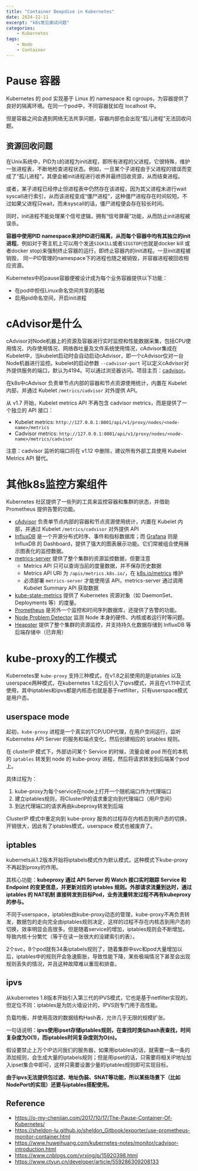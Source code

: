 ```yaml
---
title: "Container Deepdive in Kubernetes"
date: 2024-12-11
excerpt: "k8s常见面试问题"
categories: 
    - Kubernetes
tags: 
    - Node
    - Container
---
```




# Pause 容器

Kubernetes 的 pod 实现基于 Linux 的 namespace 和 cgroups，为容器提供了良好的隔离环境。在同一个pod中，不同容器犹如在 localhost 中。

但是容器之间会遇到网络无法共享问题，容器内部也会出现“孤儿进程”无法回收问题。

## 资源回收问题

在Unix系统中，PID为`1`的进程为init进程，即所有进程的父进程。它很特殊，维护一张进程表，不断地检查进程状态。例如，一旦某个子进程由于父进程的错误而变成了“孤儿进程”，其便会被init进程进行收养并最终回收资源，从而结束进程。

或者，某子进程已经停止但进程表中仍然存在该进程，因为其父进程未进行wait syscall进行索引，从而该进程变成“僵尸进程”，这种僵尸进程存在时间较短。不过如果父进程只wait，而未syscall的话，僵尸进程便会存在较长时间。

同时，init进程不能处理某个信号逻辑，拥有“信号屏蔽”功能，从而防止init进程被误杀。

**容器中使用PID namespace来对PID进行隔离，从而每个容器中均有其独立的init进程**。例如对于寄主机上可以用个发送`SIGKILL`或者`SIGSTOP`(也就是docker kill 或者docker stop)来强制终止容器的运行，即终止容器内的init进程。一旦init进程被销毁， 同一PID管理的namespace下的进程也随之被销毁，并容器进程被回收相应资源。

Kubernetes中的pause容器便被设计成为每个业务容器提供以下功能：

- 在pod中担任Linux命名空间共享的基础
- 启用pid命名空间，开启init进程

# cAdvisor是什么

 cAdvisor对Node机器上的资源及容器进行实时监控和性能数据采集，包括CPU使用情况、内存使用情况、网络吞吐量及文件系统使用情况，cAdvisor集成在Kubelet中，当kubelet启动时会自动启动cAdvisor，即一个cAdvisor仅对一台Node机器进行监控。kubelet的启动参数 `--cadvisor-port` 可以定义cAdvisor对外提供服务的端口，默认为4194。可以通过浏览器访问。项目主页：[cadvisor]([http://github.com/google/cadvisor)。

在k8s中cAdvisor 负责单节点内部的容器和节点资源使用统计，内置在 Kubelet 内部，并通过 Kubelet `/metrics/cadvisor` 对外提供 API。

从 v1.7 开始，Kubelet metrics API 不再包含 cadvisor metrics，而是提供了一个独立的 API 接口：

- Kubelet metrics: `http://127.0.0.1:8001/api/v1/proxy/nodes/<node-name>/metrics`
- Cadvisor metrics: `http://127.0.0.1:8001/api/v1/proxy/nodes/<node-name>/metrics/cadvisor`

注意：cadvisor 监听的端口将在 v1.12 中删除，建议所有外部工具使用 Kubelet Metrics API 替代。

# 其他k8s监控方案组件

Kubernetes 社区提供了一些列的工具来监控容器和集群的状态，并借助 Prometheus 提供告警的功能。

- [cAdvisor](http://github.com/google/cadvisor) 负责单节点内部的容器和节点资源使用统计，内置在 Kubelet 内部，并通过 Kubelet `/metrics/cadvisor` 对外提供 API
- [InfluxDB](https://www.influxdata.com/time-series-platform/influxdb/) 是一个开源分布式时序、事件和指标数据库；而 [Grafana](http://grafana.org/) 则是 InfluxDB 的 Dashboard，提供了强大的图表展示功能。它们常被组合使用展示图表化的监控数据。
- [metrics-server](https://kubernetes.feisky.xyz/setup/addon-list/metrics) 提供了整个集群的资源监控数据，但要注意
  - Metrics API 只可以查询当前的度量数据，并不保存历史数据
  - Metrics API URI 为 `/apis/metrics.k8s.io/`，在 [k8s.io/metrics](https://github.com/kubernetes/metrics) 维护
  - 必须部署 `metrics-server` 才能使用该 API，metrics-server 通过调用 Kubelet Summary API 获取数据
- [kube-state-metrics](https://github.com/kubernetes/kube-state-metrics) 提供了 Kubernetes 资源对象（如 DaemonSet、Deployments 等）的度量。
- [Prometheus](https://prometheus.io/) 是另外一个监控和时间序列数据库，还提供了告警的功能。
- [Node Problem Detector](https://github.com/kubernetes/node-problem-detector) 监测 Node 本身的硬件、内核或者运行时等问题。
- [Heapster](https://github.com/kubernetes/heapster) 提供了整个集群的资源监控，并支持持久化数据存储到 InfluxDB 等后端存储中（已弃用）

# kube-proxy的工作模式

Kubernetes里 `kube-proxy` 支持三种模式，在v1.8之前使用的是iptables 以及 userspace两种模式，在kubernetes 1.8之后引入了ipvs模式，并且在v1.11中正式使用，其中iptables和ipvs都是内核态也就是基于netfilter，只有userspace模式是用户态。

## userspace mode

起初，`kube-proxy` 进程是一个真实的TCP/UDP代理，在用户空间运行，监听 Kubernetes API Server 的服务和端点变化，然后创建相应的 iptables 规则。

在 clusterIP 模式下，外部访问某个 Service 的时候，流量会被 pod 所在的本机的 `iptables` 转发到 node 的 kube-proxy 进程，然后将请求转发到后端某个pod上。

具体过程为：

1. kube-proxy为每个service在node上打开一个随机端口作为代理端口
2. 建立iptables规则，将ClusterIP的请求重定向到代理端口（用户空间）
3. 到达代理端口的请求再由kubeproxy转发到后端

ClusterIP 模式中重定向到 kube-proxy 服务的过程存在内核态到用户态的切换，开销很大，因此有了iptables模式，userspace 模式也被废弃了。

## iptables

kubernets从1.2版本开始将iptabels模式作为默认模式，这种模式下kube-proxy不再起到proxy的作用。

其核心功能：**kubeproxy 通过 API Server 的 Watch 接口实时跟踪 Service 和 Endpoint 的变更信息，并更新对应的 iptables 规则。外部请求流量到达时，通过 iptables 的 NAT机制 直接转发到目标Pod，业务流量转发过程不再有kubeproxy的参与。** 

不同于userspace，iptables由kube-proxy动态的管理，kube-proxy不再负责转发，数据包的走向完全由iptables规则决定，这样的过程不存在内核态到用户态的切换，效率明显会高很多。但是随着service的增加，iptables规则会不断增加，导致内核十分繁忙（等于在读一张很大的没建索引的表）。

2个svc，8个pod就有34条iptabels规则了，随着集群中svc和pod大量增加以后，iptables中的规则开会急速膨胀，导致性能下降，某些极端情况下甚至会出现规则丢失的情况，并且这种故障难以重现和排查。

## ipvs

从kubernetes 1.8版本开始引入第三代的IPVS模式，它也是基于netfilter实现的，但定位不同：iptables是为防火墙设计的，IPVS则专门用于高性能。

负载均衡，并使用高效的数据结构Hash表，允许几乎无限的规模扩张。

一句话说明：**ipvs使用ipset存储iptables规则，在查找时类似hash表查找，时间复杂度为O(1)，而iptables时间复杂度则为O(n)。**

假设要禁止上万个IP访问我们的服务器，如果用iptables的话，就需要一条一条的添加规则，会生成大量的iptabels规则；但是用ipset的话，只需要将相关IP地址加入ipset集合中即可，这样只需要设置少量的iptables规则即可实现目标。

**由于ipvs无法提供包过滤、地址伪装、SNAT等功能，所以某些场景下（比如NodePort的实现）还要与iptables搭配使用。**



## Reference

- https://o-my-chenjian.com/2017/10/17/The-Pause-Container-Of-Kubernetes/
- https://sheldon-lu.github.io/sheldon_Gitbook/exporter/use-prometheus-monitor-container.html
- https://www.huweihuang.com/kubernetes-notes/monitor/cadvisor-introduction.html
- https://www.cnblogs.com/yrxing/p/15920398.html
- https://www.ctyun.cn/developer/article/559286309208133